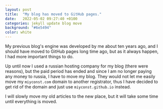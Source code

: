 ```yaml
---
layout: post
title:  "My blog has moved to GitHub pages."
date:   2022-05-02 09:27:40 +0100
categories: jekyll update blog move
background: "#6e5494"
color: white
---
```

My previous blog's engine was developed by me about ten years ago, and I should have moved to GitHub pages long time ago, but as it always happen, I had more important things to do.

Up until now I used a russian hosting company for my blog (there were reasons), but the paid period has ended and since I am no longer paying any money to russia, I have to move my blog. They would not let me easily move my `miyconst.com` domain to another registrator, thus I have decided to get rid of the domain and just use `miyconst.github.io` instead.

I will slowly move my old articles to the new place, but it will take some time until everything is moved.